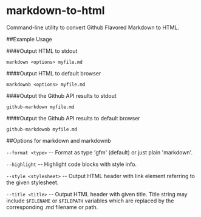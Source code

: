 markdown-to-html
================

Command-line utility to convert Github Flavored Markdown to HTML.

##Example Usage

####Output HTML to stdout

```
markdown <options> myfile.md
```
####Output HTML to default browser

```
markdownb <options> myfile.md
```

####Output the Github API results to stdout

```
github-markdown myfile.md
```

####Output the Github API results to default browser

```
github-markdownb myfile.md
```

##Options for markdown and markdownb

`--format <type>` -- Format as type 'gfm' (default) or just plain 'markdown'.

`--highlight` -- Highlight code blocks with style info.

`--style <stylesheet>` -- Output HTML header with link element referring to the given stylesheet.

`--title <title>` -- Output HTML header with given title. Title string may include `$FILENAME` or `$FILEPATH`
variables which are replaced by the corresponding .md filename or path.
